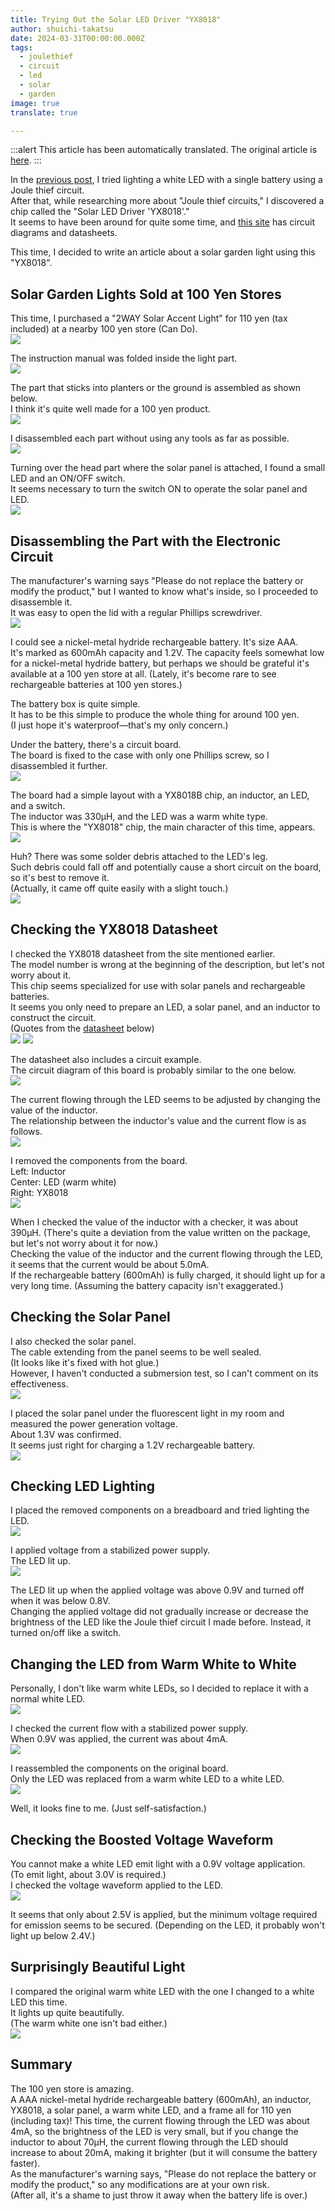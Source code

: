 ```yaml
---
title: Trying Out the Solar LED Driver "YX8018"
author: shuichi-takatsu
date: 2024-03-31T00:00:00.000Z
tags:
  - joulethief
  - circuit
  - led
  - solar
  - garden
image: true
translate: true

---
```


:::alert
This article has been automatically translated.
The original article is [here](https://developer.mamezou-tech.com/blogs/2024/03/31/solar-garden-light-by-joule-thief-circuit/).
:::



In the [previous post](/blogs/2024/03/21/light-up-led-by-joule-thief-circuit/), I tried lighting a white LED with a single battery using a Joule thief circuit.  
After that, while researching more about "Joule thief circuits," I discovered a chip called the "Solar LED Driver 'YX8018'."  
It seems to have been around for quite some time, and [this site](https://github.com/mcauser/YX8018-solar-led-driver) has circuit diagrams and datasheets.

This time, I decided to write an article about a solar garden light using this "YX8018".

## Solar Garden Lights Sold at 100 Yen Stores

This time, I purchased a "2WAY Solar Accent Light" for 110 yen (tax included) at a nearby 100 yen store (Can Do).  
![](https://gyazo.com/34a778b78acad1b14a65cb91e2e66629.png)

The instruction manual was folded inside the light part.  
![](https://gyazo.com/e147ee1099f424d2349513497abd0409.png)

The part that sticks into planters or the ground is assembled as shown below.  
I think it's quite well made for a 100 yen product.  
![](https://gyazo.com/63fa14124ceddd3b1690c90c01ec4a44.png)

I disassembled each part without using any tools as far as possible.  
![](https://gyazo.com/509a399abadf57fdf15bad8bd31cb6f5.png)

Turning over the head part where the solar panel is attached, I found a small LED and an ON/OFF switch.  
It seems necessary to turn the switch ON to operate the solar panel and LED.  
![](https://gyazo.com/61c9a347f5e7392eccd405d831cb36ab.png)

## Disassembling the Part with the Electronic Circuit

The manufacturer's warning says "Please do not replace the battery or modify the product," but I wanted to know what's inside, so I proceeded to disassemble it.  
It was easy to open the lid with a regular Phillips screwdriver.  
![](https://gyazo.com/59d4680cee82cdc6e3659954611e5a5b.png)

I could see a nickel-metal hydride rechargeable battery. It's size AAA.  
It's marked as 600mAh capacity and 1.2V. The capacity feels somewhat low for a nickel-metal hydride battery, but perhaps we should be grateful it's available at a 100 yen store at all. (Lately, it's become rare to see rechargeable batteries at 100 yen stores.)

The battery box is quite simple.  
It has to be this simple to produce the whole thing for around 100 yen.  
(I just hope it's waterproof—that's my only concern.)

Under the battery, there's a circuit board.  
The board is fixed to the case with only one Phillips screw, so I disassembled it further.  
![](https://gyazo.com/bec742d0d72d87bf69fc02e7385543f3.png)

The board had a simple layout with a YX8018B chip, an inductor, an LED, and a switch.  
The inductor was 330μH, and the LED was a warm white type.  
This is where the "YX8018" chip, the main character of this time, appears.  
![](https://gyazo.com/08d95c084424b1d581a6d9a2fbde8df2.png)

Huh? There was some solder debris attached to the LED's leg.  
Such debris could fall off and potentially cause a short circuit on the board, so it's best to remove it.  
(Actually, it came off quite easily with a slight touch.)  
![](https://gyazo.com/7875fae4811f4da694662426fe59c094.png)

## Checking the YX8018 Datasheet

I checked the YX8018 datasheet from the site mentioned earlier.  
The model number is wrong at the beginning of the description, but let's not worry about it.  
This chip seems specialized for use with solar panels and rechargeable batteries.  
It seems you only need to prepare an LED, a solar panel, and an inductor to construct the circuit.  
(Quotes from the [datasheet](https://github.com/mcauser/YX8018-solar-led-driver/blob/master/datasheets/YX8018-datasheet-2.pdf) below)  
![](https://gyazo.com/41b5324ac810eebc8d726abaa7b7b100.png)
![](https://gyazo.com/3e3cf3243353bdc30ec323e235ed2c23.png)

The datasheet also includes a circuit example.  
The circuit diagram of this board is probably similar to the one below.  
![](https://gyazo.com/fe9de0a68de8c66dc88d8205508a9083.png)

The current flowing through the LED seems to be adjusted by changing the value of the inductor.  
The relationship between the inductor's value and the current flow is as follows.  
![](https://gyazo.com/c49e76712a45aa62e16cba018b545a85.png)

I removed the components from the board.  
Left: Inductor  
Center: LED (warm white)  
Right: YX8018  
![](https://gyazo.com/d06503371c2486b9f990cfe48bc5c924.png)

When I checked the value of the inductor with a checker, it was about 390μH. (There's quite a deviation from the value written on the package, but let's not worry about it for now.)  
Checking the value of the inductor and the current flowing through the LED, it seems that the current would be about 5.0mA.  
If the rechargeable battery (600mAh) is fully charged, it should light up for a very long time. (Assuming the battery capacity isn't exaggerated.)

## Checking the Solar Panel

I also checked the solar panel.  
The cable extending from the panel seems to be well sealed.  
(It looks like it's fixed with hot glue.)  
However, I haven't conducted a submersion test, so I can't comment on its effectiveness.  
![](https://gyazo.com/1dff42124e01682b00ea37ab0086feb6.png)

I placed the solar panel under the fluorescent light in my room and measured the power generation voltage.  
About 1.3V was confirmed.  
It seems just right for charging a 1.2V rechargeable battery.  
![](https://gyazo.com/26f458da45abae7b98f83d7c98d132e3.png)

## Checking LED Lighting

I placed the removed components on a breadboard and tried lighting the LED.  
![](https://gyazo.com/f55258bc64be5b4b577c9fde9261a1e8.png)

I applied voltage from a stabilized power supply.  
The LED lit up.  
![](https://gyazo.com/de3749b2d96be527fef5f0aff89d5074.png)

The LED lit up when the applied voltage was above 0.9V and turned off when it was below 0.8V.  
Changing the applied voltage did not gradually increase or decrease the brightness of the LED like the Joule thief circuit I made before. Instead, it turned on/off like a switch.

## Changing the LED from Warm White to White

Personally, I don't like warm white LEDs, so I decided to replace it with a normal white LED.  
![](https://gyazo.com/dc65b6cb312582d163e9587105e675d5.png)

I checked the current flow with a stabilized power supply.  
When 0.9V was applied, the current was about 4mA.  
![](https://gyazo.com/0bcf1d5f3c8e0e85c9fc111ca933ae8c.png)

I reassembled the components on the original board.  
Only the LED was replaced from a warm white LED to a white LED.  
![](https://gyazo.com/868114cf4a7234670714c2e06a5c97a6.png)

Well, it looks fine to me. (Just self-satisfaction.)

## Checking the Boosted Voltage Waveform

You cannot make a white LED emit light with a 0.9V voltage application.  
(To emit light, about 3.0V is required.)  
I checked the voltage waveform applied to the LED.  
![](https://gyazo.com/3fea9b7805949b5c367490c82fbfdf73.png)

It seems that only about 2.5V is applied, but the minimum voltage required for emission seems to be secured. (Depending on the LED, it probably won't light up below 2.4V.)

## Surprisingly Beautiful Light

I compared the original warm white LED with the one I changed to a white LED this time.  
It lights up quite beautifully.  
(The warm white one isn't bad either.)  
![](https://gyazo.com/095c77f68ed87a5cdc47ce5d756800e6.png)

## Summary

The 100 yen store is amazing.  
A AAA nickel-metal hydride rechargeable battery (600mAh), an inductor, YX8018, a solar panel, a warm white LED, and a frame all for 110 yen (including tax)!
This time, the current flowing through the LED was about 4mA, so the brightness of the LED is very small, but if you change the inductor to about 70μH, the current flowing through the LED should increase to about 20mA, making it brighter (but it will consume the battery faster).  
As the manufacturer's warning says, "Please do not replace the battery or modify the product," so any modifications are at your own risk.  
(After all, it's a shame to just throw it away when the battery life is over.)
